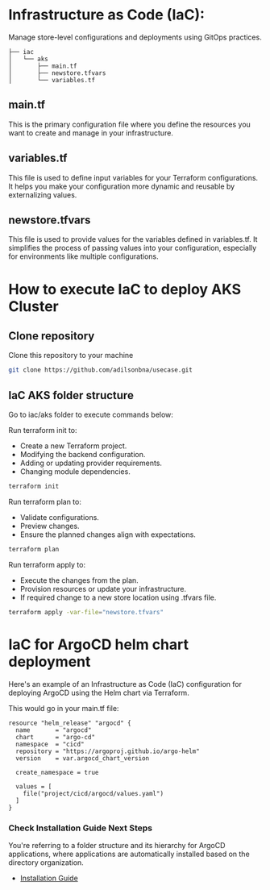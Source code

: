 # Infrastructure as Code (IaC): 
Manage store-level configurations and deployments using GitOps practices.

```plaintext
├── iac
│   └── aks
│       ├── main.tf
│       ├── newstore.tfvars
│       └── variables.tf
```

## main.tf
This is the primary configuration file where you define the resources you want to create and manage in your infrastructure.

## variables.tf
This file is used to define input variables for your Terraform configurations. It helps you make your configuration more dynamic and reusable by externalizing values.

## newstore.tfvars
This file is used to provide values for the variables defined in variables.tf. It simplifies the process of passing values into your configuration, especially for environments like multiple configurations.


# How to execute IaC to deploy AKS Cluster 

## Clone repository
Clone this repository to your machine

```sh
git clone https://github.com/adilsonbna/usecase.git
```

## IaC AKS folder structure
Go to iac/aks folder to execute commands below:

Run terraform init to:
- Create a new Terraform project.
- Modifying the backend configuration.
- Adding or updating provider requirements.
- Changing module dependencies.

```sh
terraform init
```

Run terraform plan to:
- Validate configurations.
- Preview changes.
- Ensure the planned changes align with expectations.

```sh
terraform plan
```

Run terraform apply to:
- Execute the changes from the plan.
- Provision resources or update your infrastructure.
- If required change to a new store location using .tfvars file.

```sh
terraform apply -var-file="newstore.tfvars"

```

# IaC for ArgoCD helm chart deployment
Here's an example of an Infrastructure as Code (IaC) configuration for deploying ArgoCD using the Helm chart via Terraform. 

This would go in your main.tf file:

```plaintext
resource "helm_release" "argocd" {
  name       = "argocd"
  chart      = "argo-cd"
  namespace  = "cicd"
  repository = "https://argoproj.github.io/argo-helm"
  version    = var.argocd_chart_version

  create_namespace = true

  values = [
    file("project/cicd/argocd/values.yaml")
  ]
}
```

### Check Installation Guide Next Steps
You're referring to a folder structure and its hierarchy for ArgoCD applications, where applications are automatically installed based on the directory organization.

- [Installation Guide](docs/installation-guide.md)  

